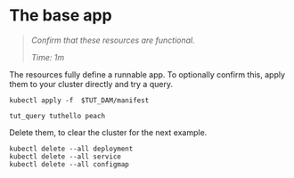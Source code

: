 # The base app

> _Confirm that these resources are functional._
>
> _Time: 1m_

The resources fully define a runnable app.  To
optionally confirm this, apply them to your cluster
directly and try a query.

<!-- @runKinflate @demo -->
```
kubectl apply -f  $TUT_DAM/manifest
```

<!-- @query @demo -->
```
tut_query tuthello peach
```

Delete them, to clear the cluster for the next example.

<!-- @query @demo -->
```
kubectl delete --all deployment
kubectl delete --all service
kubectl delete --all configmap
```
